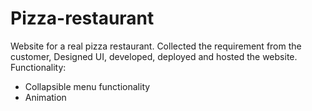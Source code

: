 # Pizza-restaurant
Website for a real pizza restaurant. Collected the requirement from the customer, Designed UI, developed, deployed and hosted the website.
Functionality:
- Collapsible menu functionality
- Animation
